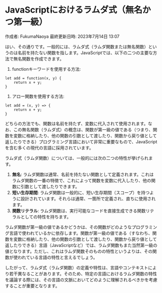 # JavaScriptにおけるラムダ式（無名かつ第一級）

作成者: FukumaNaoya
最終更新日時: 2023年7月14日 13:07

はい、その通りです。一般的には、ラムダ式（ラムダ関数または無名関数）というのは名前を持たない関数を指します。JavaScriptでは、以下の二つの主要な方法で無名関数を作成できます。

1. functionキーワードを使用する方法:

```tsx
let add = function(x, y) {
    return x + y;
}

```

1. アロー関数を使用する方法:

```tsx
let add = (x, y) => {
    return x + y;
}

```

どちらの方法でも、関数は名前を持たず、変数に代入されて使用されます。なお、この無名関数（ラムダ式）の概念は、関数が第一級の値である（つまり、関数を変数に格納したり、他の関数の引数として渡したり、関数から戻り値として返したりできる）プログラミング言語において非常に重要なもので、JavaScriptを含む多くの現代の言語に採用されています。

ラムダ式（ラムダ関数）については、一般的には次の二つの特性が挙げられます。

1. **無名**: ラムダ関数は通常、名前を持たない関数として定義されます。これはラムダ関数の一番の特徴で、これによって関数を変数に代入したり、他の関数に引数として渡したりできます。
2. **短い生存期間**: ラムダ関数は一般的に、短い生存期間（スコープ）を持つように設計されています。それらは通常、一箇所で定義され、直ちに使用されます。
3. **関数リテラル**: ラムダ関数は、実行可能なコードを直接生成できる関数リテラルとしての特性を持ちます。

ラムダ関数が第一級の値であるかどうかは、その関数がどのようなプログラミング言語で使われているかに依存します。関数が第一級の値である（すなわち、関数を変数に格納したり、他の関数の引数として渡したり、関数から戻り値として返したりできる）言語（JavaScriptなど）では、ラムダ関数もまた当然第一級の値となります。ただし、これはラムダ関数そのものの特性というよりは、その関数が使われている言語の特性と言えるでしょう。

したがって、ラムダ式（ラムダ関数）の定義や特性は、言語やコンテキストにより若干異なることがあります。そのため、特定の言語におけるラムダ関数の特性を議論する際には、その言語の文脈においてどのように理解されるべきかを考慮することが重要となります。